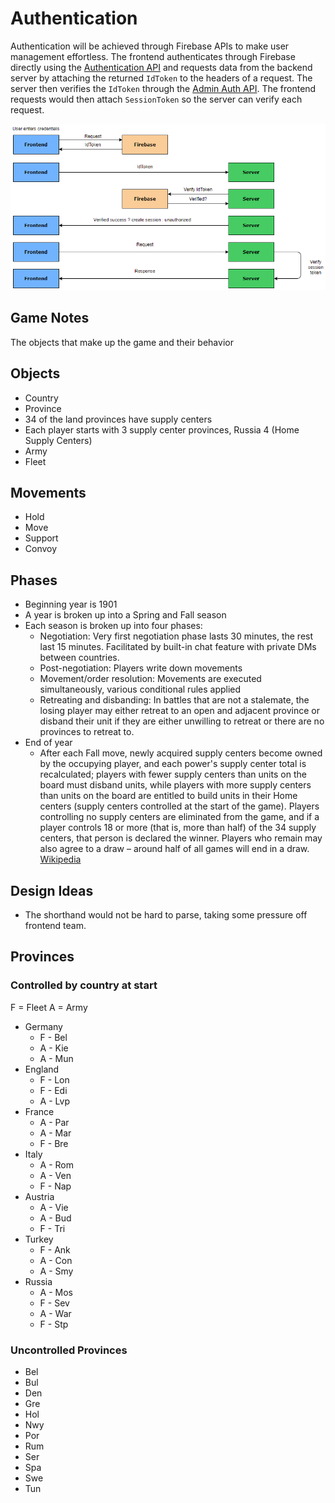 # Authentication

Authentication will be achieved through Firebase APIs to make user management effortless. The frontend authenticates through Firebase directly using the [Authentication API](https://firebase.google.com/docs/auth) and requests data from the backend server by attaching the returned `IdToken` to the headers of a request. The server then verifies the `IdToken` through the [Admin Auth API](https://firebase.google.com/docs/auth/admin). The frontend requests would then attach `SessionToken` so the server can verify each request.

![Authentication flow](assets/authentication-flow.png "Authentication Flow")

## Game Notes

The objects that make up the game and their behavior

## Objects

- Country
- Province
- 34 of the land provinces have supply centers
- Each player starts with 3 supply center provinces, Russia 4 (Home Supply Centers)
- Army
- Fleet

## Movements

- Hold
- Move
- Support
- Convoy

## Phases

- Beginning year is 1901
- A year is broken up into a Spring and Fall season
- Each season is broken up into four phases:
  - Negotiation: Very first negotiation phase lasts 30 minutes, the rest last 15 minutes. Facilitated by built-in chat feature with   private DMs between countries.
  - Post-negotiation: Players write down movements
  - Movement/order resolution: Movements are executed simultaneously, various conditional rules applied
  - Retreating and disbanding: In battles that are not a stalemate, the losing player may either retreat to an open and adjacent province or disband their unit if they are either unwilling to retreat or there are no provinces to retreat to.
- End of year
  - After each Fall move, newly acquired supply centers become owned by the occupying player, and each power's supply center total is recalculated; players with fewer supply centers than units on the board must disband units, while players with more supply centers than units on the board are entitled to build units in their Home centers (supply centers controlled at the start of the game). Players controlling no supply centers are eliminated from the game, and if a player controls 18 or more (that is, more than half) of the 34 supply centers, that person is declared the winner. Players who remain may also agree to a draw – around half of all games will end in a draw. [Wikipedia](https://en.wikipedia.org/wiki/Diplomacy_(game)#Gameplay)

## Design Ideas

- The shorthand would not be hard to parse, taking some pressure off frontend team.

## Provinces

### Controlled by country at start

F = Fleet A = Army

- Germany
  - F - Bel
  - A - Kie
  - A - Mun
- England
  - F - Lon
  - F - Edi
  - A - Lvp
- France
  - A - Par
  - A - Mar
  - F - Bre
- Italy
  - A - Rom
  - A - Ven
  - F - Nap
- Austria
  - A - Vie
  - A - Bud
  - F - Tri
- Turkey
  - F - Ank
  - A - Con
  - A - Smy
- Russia
  - A - Mos
  - F - Sev
  - A - War
  - F - Stp

### Uncontrolled Provinces

- Bel
- Bul
- Den
- Gre
- Hol
- Nwy
- Por
- Rum
- Ser
- Spa
- Swe
- Tun
